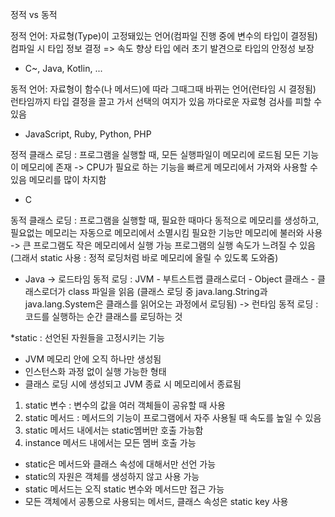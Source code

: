 정적 vs 동적

정적 언어: 자료형(Type)이 고정돼있는 언어(컴파일 진행 중에 변수의 타입이 결정됨)
컴파일 시 타입 정보 결정 => 속도 향상
타입 에러 초기 발견으로 타입의 안정성 보장
- C~, Java, Kotlin, ...

동적 언어: 자료형이 함수(나 메서드)에 따라 그때그때 바뀌는 언어(런타임 시 결정됨)
런타임까지 타입 결정을 끌고 가서 선택의 여지가 있음
까다로운 자료형 검사를 피할 수 있음
- JavaScript, Ruby, Python, PHP

정적 클래스 로딩 : 프로그램을 실행할 때, 모든 실행파일이 메모리에 로드됨
모든 기능이 메모리에 존재 -> CPU가 필요로 하는 기능을 빠르게 메모리에서 가져와 사용할 수 있음
메모리를 많이 차지함
- C

동적 클래스 로딩 : 프로그램을 실행할 때, 필요한 때마다 동적으로 메모리를 생성하고, 필요없는 메모리는 자동으로 메모리에서 소멸시킴
필요한 기능만 메모리에 불러와 사용 -> 큰 프로그램도 작은 메모리에서 실행 가능
프로그램의 실행 속도가 느려질 수 있음(그래서 static 사용 : 정적 로딩처럼 바로 메모리에 올릴 수 있도록 도와줌)
- Java
	-> 로드타임 동적 로딩 : JVM - 부트스트랩 클래스로더 - Object 클래스 - 클래스로더가 class 파일을 읽음
		(클래스 로딩 중 java.lang.String과 java.lang.System은 클래스를 읽어오는 과정에서 로딩됨)
	-> 런타임 동적 로딩 : 코드를 실행하는 순간 클래스를 로딩하는 것

*static : 선언된 자원들을 고정시키는 기능
- JVM 메모리 안에 오직 하나만 생성됨
- 인스턴스화 과정 없이 실행 가능한 형태
- 클래스 로딩 시에 생성되고 JVM 종료 시 메모리에서 종료됨
1) static 변수 : 변수의 값을 여러 객체들이 공유할 때 사용
2) static 메서드 : 메서드의 기능이 프로그램에서 자주 사용될 때 속도를 높일 수 있음
3) static 메서드 내에서는 static멤버만 호출 가능함
4) instance 메서드 내에서는 모든 멤버 호출 가능
- static은 메서드와 클래스 속성에 대해서만 선언 가능
- static의 자원은 객체를 생성하지 않고 사용 가능
- static 메서드는 오직 static 변수와 메서드만 접근 가능
- 모든 객체에서 공통으로 사용되는 메서드, 클래스 속성은 static key 사용
